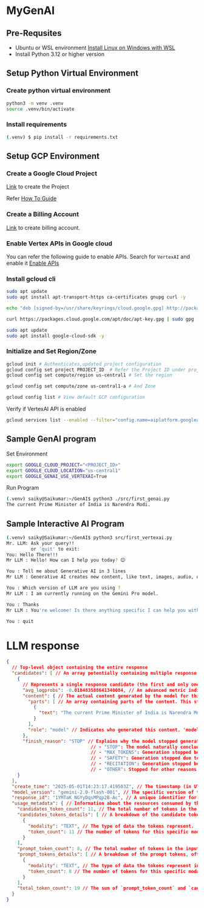 # MyGenAI

## Pre-Requsites
* Ubuntu or WSL environment
    [Install Linux on Windows with WSL](https://learn.microsoft.com/en-us/windows/wsl/install)
* Install Python 3.12 or higher version
 

## Setup Python Virtual Environment

### Create python virtual environment
```bash
python3 -m venv .venv
source .venv/bin/activate
```

### Install requirements
```bash
(.venv) $ pip install -r requirements.txt
```

## Setup GCP Environment

### Create a Google Cloud Project
[Link](https://console.cloud.google.com/projectselector2/home/dashboard) to create the Project

Refer [How To Guide](https://developers.google.com/workspace/guides/create-project#google-cloud-console)

### Create a Billing Account
[Link](https://console.cloud.google.com/billing?organizationId=0) to create billing account.

### Enable Vertex APIs in Google cloud
You can refer the following guide to enable APIs. Search for `VertexAI` and enable it 
[Enable APIs](https://cloud.google.com/endpoints/docs/openapi/enable-api#console)



### Install gcloud cli
```bash
sudo apt update
sudo apt install apt-transport-https ca-certificates gnupg curl -y

echo "deb [signed-by=/usr/share/keyrings/cloud.google.gpg] http://packages.cloud.google.com/apt cloud-sdk main" | sudo tee /etc/apt/sources.list.d/google-cloud-sdk.list

curl https://packages.cloud.google.com/apt/doc/apt-key.gpg | sudo gpg --dearmor -o /usr/share/keyrings/cloud.google.gpg

sudo apt update
sudo apt install google-cloud-sdk -y
```

### Initialize and Set Region/Zone
```bash
gcloud init # Authenticates,updated project configuration
gcloud config set project PROJECT_ID  # Refer the Project ID under project in GCP
gcloud config set compute/region us-central1 # Set the region

gcloud config set compute/zone us-central1-a # And Zone

gcloud config list # View default GCP configuration
```

Verify if VertexAI API is enabled
```bash
gcloud services list --enabled --filter="config.name=aiplatform.googleapis.com"
```

## Sample GenAI program
Set Environment
```bash
export GOOGLE_CLOUD_PROJECT="<PROJECT_ID>"
export GOOGLE_CLOUD_LOCATION="us-central1"
export GOOGLE_GENAI_USE_VERTEXAI=True
```
Run Program
```bash
(.venv) saiky@Saikumar:~/GenAI$ python3 ./src/first_genai.py 
The current Prime Minister of India is Narendra Modi.
```


## Sample Interactive AI Program
```bash
(.venv) saiky@Saikumar:~/GenAI$ python3 src/first_vertexai.py 
Mr. LLM: Ask your query!!
         or 'quit' to exit: 
You: Hello There!!!
Mr LLM : Hello! How can I help you today? 😊

You : Tell me about Generative AI in 3 lines
Mr LLM : Generative AI creates new content, like text, images, audio, or code, based on learned patterns from existing data.  It leverages algorithms to "understand" the data and then generate novel outputs that resemble it.  Examples include writing articles, designing logos, composing music, and even developing software.

You : Which version of LLM are you using ?
Mr LLM : I am currently running on the Gemini Pro model.

You : Thanks
Mr LLM : You're welcome! Is there anything specific I can help you with today? Let me know what you're thinking or what you need assistance with.

You : quit
```

# LLM response

```json
{
  // Top-level object containing the entire response
  "candidates": [ // An array potentially containing multiple response options (candidates) from the model. Usually, you'll get one unless you request more.
    {
      // Represents a single response candidate (the first and only one in this case)
      "avg_logprobs": -0.018483588641340084, // An advanced metric indicating the model's average confidence per token in this generated sequence. Log probabilities are typically negative; values closer to 0 indicate higher confidence. Often used for analysis rather than basic interaction.
      "content": { // The actual content generated by the model for this candidate.
        "parts": [ // An array containing parts of the content. This structure supports multi-modal responses (text, images, function calls etc.). For simple text, it usually has one part.
          {
            "text": "The current Prime Minister of India is Narendra Modi.\n" // The actual text string generated by the model. This is usually the main piece of information you want.
          }
        ],
        "role": "model" // Indicates who generated this content. 'model' means it came from the LLM. In conversational context, your input parts would have the role 'user'.
      },
      "finish_reason": "STOP" // Explains why the model stopped generating text for this candidate. Common reasons:
                               // - "STOP": The model naturally concluded its response.
                               // - "MAX_TOKENS": Generation stopped because it reached the maximum output token limit you set.
                               // - "SAFETY": Generation stopped due to safety filters detecting potentially harmful content in the prompt or response.
                               // - "RECITATION": Generation stopped because it detected content matching copyrighted material.
                               // - "OTHER": Stopped for other reasons.
    }
  ],
  "create_time": "2025-05-01T14:23:17.419503Z", // The timestamp (in UTC) when this specific response object was created by the backend service. 
  "model_version": "gemini-2.0-flash-001", // The specific version of the Gemini model that processed your request and generated the response. Useful for tracking model behavior over time.
  "response_id": "1YMTaK_NGYyDqsMPqp2B-Ac", // A unique identifier for this specific API response. Useful for logging, debugging, or if you need to reference this particular interaction with Google Cloud support.
  "usage_metadata": { // Information about the resources consumed by this API call, primarily token counts. Important for understanding costs and limits.
    "candidates_token_count": 11, // The total number of tokens in the generated response content across all candidates (in this case, just the one candidate's text).
    "candidates_tokens_details": [ // A breakdown of the candidate tokens, often by modality (like TEXT). Useful for multi-modal responses.
      {
        "modality": "TEXT", // The type of data the tokens represent.
        "token_count": 11 // The number of tokens for this specific modality in the candidates.
      }
    ],
    "prompt_token_count": 8, // The total number of tokens in the input prompt you sent to the model.
    "prompt_tokens_details": [ // A breakdown of the prompt tokens, often by modality.
      {
        "modality": "TEXT", // The type of data the tokens represent in the prompt.
        "token_count": 8 // The number of tokens for this specific modality in the prompt.
      }
    ],
    "total_token_count": 19 // The sum of `prompt_token_count` and `candidates_token_count`. This is often the key number used for billing purposes.
  }
}
```